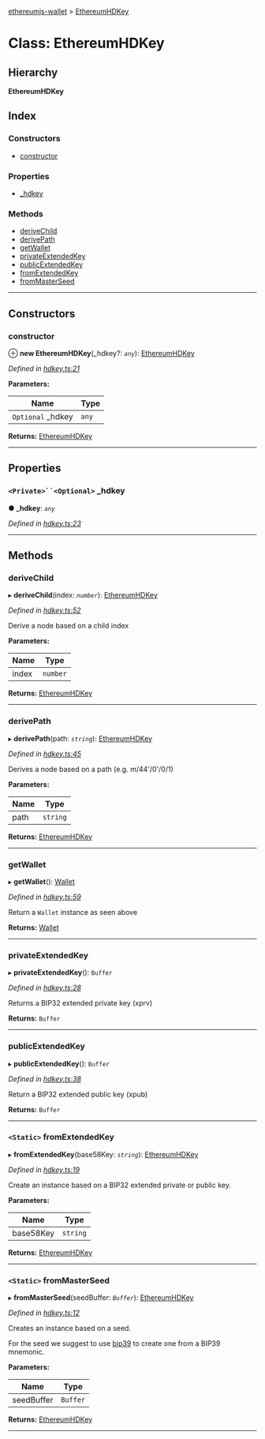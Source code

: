 [ethereumjs-wallet](../README.md) > [EthereumHDKey](../classes/ethereumhdkey.md)

# Class: EthereumHDKey

## Hierarchy

**EthereumHDKey**

## Index

### Constructors

* [constructor](ethereumhdkey.md#constructor)

### Properties

* [_hdkey](ethereumhdkey.md#_hdkey)

### Methods

* [deriveChild](ethereumhdkey.md#derivechild)
* [derivePath](ethereumhdkey.md#derivepath)
* [getWallet](ethereumhdkey.md#getwallet)
* [privateExtendedKey](ethereumhdkey.md#privateextendedkey)
* [publicExtendedKey](ethereumhdkey.md#publicextendedkey)
* [fromExtendedKey](ethereumhdkey.md#fromextendedkey)
* [fromMasterSeed](ethereumhdkey.md#frommasterseed)

---

## Constructors

<a id="constructor"></a>

###  constructor

⊕ **new EthereumHDKey**(_hdkey?: *`any`*): [EthereumHDKey](ethereumhdkey.md)

*Defined in [hdkey.ts:21](https://github.com/ethereumjs/ethereumjs-wallet/blob/15de3c4/src/hdkey.ts#L21)*

**Parameters:**

| Name | Type |
| ------ | ------ |
| `Optional` _hdkey | `any` |

**Returns:** [EthereumHDKey](ethereumhdkey.md)

___

## Properties

<a id="_hdkey"></a>

### `<Private>``<Optional>` _hdkey

**● _hdkey**: *`any`*

*Defined in [hdkey.ts:23](https://github.com/ethereumjs/ethereumjs-wallet/blob/15de3c4/src/hdkey.ts#L23)*

___

## Methods

<a id="derivechild"></a>

###  deriveChild

▸ **deriveChild**(index: *`number`*): [EthereumHDKey](ethereumhdkey.md)

*Defined in [hdkey.ts:52](https://github.com/ethereumjs/ethereumjs-wallet/blob/15de3c4/src/hdkey.ts#L52)*

Derive a node based on a child index

**Parameters:**

| Name | Type |
| ------ | ------ |
| index | `number` |

**Returns:** [EthereumHDKey](ethereumhdkey.md)

___
<a id="derivepath"></a>

###  derivePath

▸ **derivePath**(path: *`string`*): [EthereumHDKey](ethereumhdkey.md)

*Defined in [hdkey.ts:45](https://github.com/ethereumjs/ethereumjs-wallet/blob/15de3c4/src/hdkey.ts#L45)*

Derives a node based on a path (e.g. m/44'/0'/0/1)

**Parameters:**

| Name | Type |
| ------ | ------ |
| path | `string` |

**Returns:** [EthereumHDKey](ethereumhdkey.md)

___
<a id="getwallet"></a>

###  getWallet

▸ **getWallet**(): [Wallet](wallet.md)

*Defined in [hdkey.ts:59](https://github.com/ethereumjs/ethereumjs-wallet/blob/15de3c4/src/hdkey.ts#L59)*

Return a `Wallet` instance as seen above

**Returns:** [Wallet](wallet.md)

___
<a id="privateextendedkey"></a>

###  privateExtendedKey

▸ **privateExtendedKey**(): `Buffer`

*Defined in [hdkey.ts:28](https://github.com/ethereumjs/ethereumjs-wallet/blob/15de3c4/src/hdkey.ts#L28)*

Returns a BIP32 extended private key (xprv)

**Returns:** `Buffer`

___
<a id="publicextendedkey"></a>

###  publicExtendedKey

▸ **publicExtendedKey**(): `Buffer`

*Defined in [hdkey.ts:38](https://github.com/ethereumjs/ethereumjs-wallet/blob/15de3c4/src/hdkey.ts#L38)*

Return a BIP32 extended public key (xpub)

**Returns:** `Buffer`

___
<a id="fromextendedkey"></a>

### `<Static>` fromExtendedKey

▸ **fromExtendedKey**(base58Key: *`string`*): [EthereumHDKey](ethereumhdkey.md)

*Defined in [hdkey.ts:19](https://github.com/ethereumjs/ethereumjs-wallet/blob/15de3c4/src/hdkey.ts#L19)*

Create an instance based on a BIP32 extended private or public key.

**Parameters:**

| Name | Type |
| ------ | ------ |
| base58Key | `string` |

**Returns:** [EthereumHDKey](ethereumhdkey.md)

___
<a id="frommasterseed"></a>

### `<Static>` fromMasterSeed

▸ **fromMasterSeed**(seedBuffer: *`Buffer`*): [EthereumHDKey](ethereumhdkey.md)

*Defined in [hdkey.ts:12](https://github.com/ethereumjs/ethereumjs-wallet/blob/15de3c4/src/hdkey.ts#L12)*

Creates an instance based on a seed.

For the seed we suggest to use [bip39](https://npmjs.org/package/bip39) to create one from a BIP39 mnemonic.

**Parameters:**

| Name | Type |
| ------ | ------ |
| seedBuffer | `Buffer` |

**Returns:** [EthereumHDKey](ethereumhdkey.md)

___

